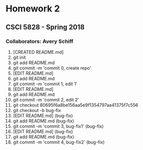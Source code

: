 # Homework 2
## CSCI 5828 - Spring 2018
### Collaborators: Avery Schiff
1. [CREATED README.md]
2. git init
3. git add README.md
4. git commit -m 'commit 0, create repo'
5. [EDIT README.md]
6. git add README.md
7. git commit -m 'commit 1, edit 1'
8. [EDIT README.md]
9. git add README.md
10. git commit -m 'commit 2, edit 2'
11. git checkout 80695f6a8be156aa5e9f1354797aa41375f7c556
12. git checkout -b bug-fix
13. [EDIT README.md] (bug-fix)
14. git add README.md (bug-fix)
15. git commit -m 'commit 3, bug-fix1' (bug-fix)
16. [EDIT README.md] (bug-fix)
17. git add README.md (bug-fix)
18. git commit -m 'commit 4, bug-fix2' (bug-fix)
